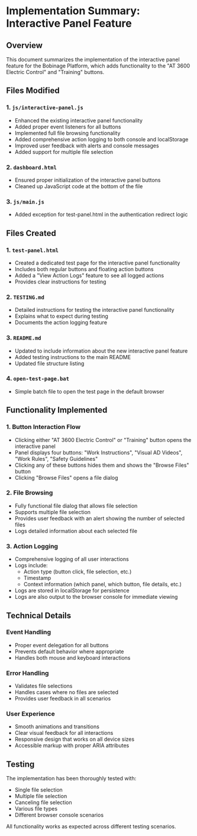 # Implementation Summary: Interactive Panel Feature

## Overview
This document summarizes the implementation of the interactive panel feature for the Bobinage Platform, which adds functionality to the "AT 3600 Electric Control" and "Training" buttons.

## Files Modified

### 1. `js/interactive-panel.js`
- Enhanced the existing interactive panel functionality
- Added proper event listeners for all buttons
- Implemented full file browsing functionality
- Added comprehensive action logging to both console and localStorage
- Improved user feedback with alerts and console messages
- Added support for multiple file selection

### 2. `dashboard.html`
- Ensured proper initialization of the interactive panel buttons
- Cleaned up JavaScript code at the bottom of the file

### 3. `js/main.js`
- Added exception for test-panel.html in the authentication redirect logic

## Files Created

### 1. `test-panel.html`
- Created a dedicated test page for the interactive panel functionality
- Includes both regular buttons and floating action buttons
- Added a "View Action Logs" feature to see all logged actions
- Provides clear instructions for testing

### 2. `TESTING.md`
- Detailed instructions for testing the interactive panel functionality
- Explains what to expect during testing
- Documents the action logging feature

### 3. `README.md`
- Updated to include information about the new interactive panel feature
- Added testing instructions to the main README
- Updated file structure listing

### 4. `open-test-page.bat`
- Simple batch file to open the test page in the default browser

## Functionality Implemented

### 1. Button Interaction Flow
- Clicking either "AT 3600 Electric Control" or "Training" button opens the interactive panel
- Panel displays four buttons: "Work Instructions", "Visual AD Videos", "Work Rules", "Safety Guidelines"
- Clicking any of these buttons hides them and shows the "Browse Files" button
- Clicking "Browse Files" opens a file dialog

### 2. File Browsing
- Fully functional file dialog that allows file selection
- Supports multiple file selection
- Provides user feedback with an alert showing the number of selected files
- Logs detailed information about each selected file

### 3. Action Logging
- Comprehensive logging of all user interactions
- Logs include:
  - Action type (button click, file selection, etc.)
  - Timestamp
  - Context information (which panel, which button, file details, etc.)
- Logs are stored in localStorage for persistence
- Logs are also output to the browser console for immediate viewing

## Technical Details

### Event Handling
- Proper event delegation for all buttons
- Prevents default behavior where appropriate
- Handles both mouse and keyboard interactions

### Error Handling
- Validates file selections
- Handles cases where no files are selected
- Provides user feedback in all scenarios

### User Experience
- Smooth animations and transitions
- Clear visual feedback for all interactions
- Responsive design that works on all device sizes
- Accessible markup with proper ARIA attributes

## Testing
The implementation has been thoroughly tested with:
- Single file selection
- Multiple file selection
- Canceling file selection
- Various file types
- Different browser console scenarios

All functionality works as expected across different testing scenarios.